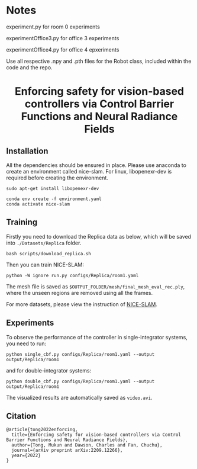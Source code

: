 # Notes

experiment.py for room 0 experiments

experimentOffice3.py for office 3 experiments

experimentOffice4.py for office 4 epxeriments

Use all respective .npy and .pth files for the Robot class, included within the code and the repo.





# <p align="center">Enforcing safety for vision-based controllers via Control Barrier Functions and Neural Radiance Fields</p>


## Installation 

All the dependencies should be ensured in place. Please use anaconda to create an environment called nice-slam. For linux, libopenexr-dev is required before creating the environment.

```
sudo apt-get install libopenexr-dev
    
conda env create -f environment.yaml
conda activate nice-slam
```

## Training

Firstly you need to download the Replica data as below, which will be saved into `./Datasets/Replica` folder.

```
bash scripts/download_replica.sh
```

Then you can train NICE-SLAM:

```
python -W ignore run.py configs/Replica/room1.yaml
```

The mesh file is saved as `$OUTPUT_FOLDER/mesh/final_mesh_eval_rec.ply`, where the unseen regions are removed using all the frames.

For more datasets, please view the instruction of [NICE-SLAM](https://github.com/cvg/nice-slam).

## Experiments

To observe the performance of the controller in single-integrator systems, you need to run:

```
python single_cbf.py configs/Replica/room1.yaml --output output/Replica/room1
```

and for double-integrator systems:

```
python double_cbf.py configs/Replica/room1.yaml --output output/Replica/room1
```

The visualized results are automatically saved as `video.avi`.

## Citation 

```
@article{tong2022enforcing,
  title={Enforcing safety for vision-based controllers via Control Barrier Functions and Neural Radiance Fields},
  author={Tong, Mukun and Dawson, Charles and Fan, Chuchu},
  journal={arXiv preprint arXiv:2209.12266},
  year={2022}
}
```
